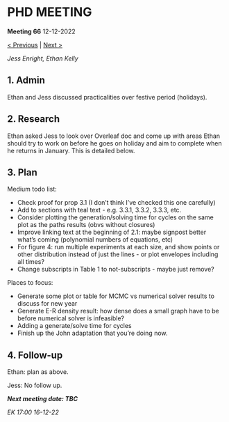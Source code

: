 
# PHD MEETING

__Meeting 66__
12-12-2022

[< Previous]() | [Next >]()

_Jess Enright,_
_Ethan Kelly_


## 1. Admin

Ethan and Jess discussed practicalities over festive period (holidays).

## 2. Research

Ethan asked Jess to look over Overleaf doc and come up with areas Ethan should try to work on before he goes on holiday and aim to complete when he returns in January. This is detailed below.


## 3. Plan

Medium todo list: 
-   Check proof for prop 3.1 (I don’t think I’ve checked this one carefully)
-   Add to sections with teal text - e.g. 3.3.1, 3.3.2, 3.3.3, etc.
-   Consider plotting the generation/solving time for cycles on the same plot as the paths results (obvs without closures)
-   Improve linking text at the beginning of 2.1: maybe signpost better what’s coming (polynomial numbers of equations, etc)
-   For figure 4: run multiple experiments at each size, and show points or other distribution instead of just the lines - or plot envelopes including all times?
-   Change subscripts in Table 1 to not-subscripts - maybe just remove?

Places to focus:
-   Generate some plot or table for MCMC vs numerical solver results to discuss for new year 
-   Generate E-R density result: how dense does a small graph have to be before numerical solver is infeasible?
-   Adding a generate/solve time for cycles
-   Finish up the John adaptation that you’re doing now.


## 4. Follow-up

Ethan: plan as above.

Jess: No follow up.


**_Next meeting date: TBC_**



_EK 17:00 16-12-22_
